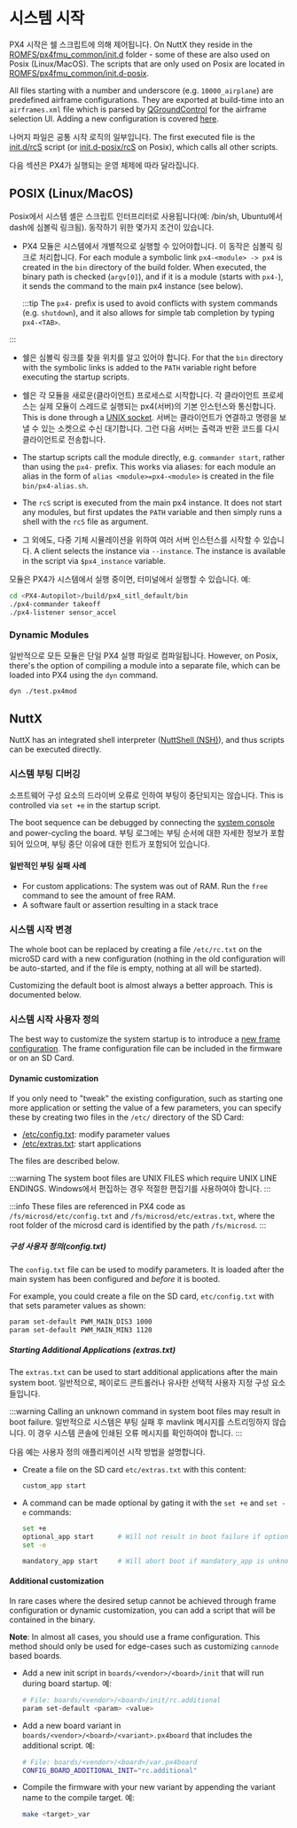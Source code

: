 # 시스템 시작

PX4 시작은 쉘 스크립트에 의해 제어됩니다.
On NuttX they reside in the [ROMFS/px4fmu_common/init.d](https://github.com/PX4/PX4-Autopilot/tree/main/ROMFS/px4fmu_common/init.d) folder - some of these are also used on Posix (Linux/MacOS).
The scripts that are only used on Posix are located in [ROMFS/px4fmu_common/init.d-posix](https://github.com/PX4/PX4-Autopilot/tree/main/ROMFS/px4fmu_common/init.d-posix).

All files starting with a number and underscore (e.g. `10000_airplane`) are predefined airframe configurations.
They are exported at build-time into an `airframes.xml` file which is parsed by [QGroundControl](https://qgroundcontrol.com) for the airframe selection UI.
Adding a new configuration is covered [here](../dev_airframes/adding_a_new_frame.md).

나머지 파일은 공통 시작 로직의 일부입니다.
The first executed file is the [init.d/rcS](https://github.com/PX4/PX4-Autopilot/blob/main/ROMFS/px4fmu_common/init.d/rcS) script (or [init.d-posix/rcS](https://github.com/PX4/PX4-Autopilot/blob/main/ROMFS/px4fmu_common/init.d-posix/rcS) on Posix), which calls all other scripts.

다음 섹션은 PX4가 실행되는 운영 체제에 따라 달라집니다.

## POSIX (Linux/MacOS)

Posix에서 시스템 셸은 스크립트 인터프리터로 사용됩니다(예: /bin/sh, Ubuntu에서 dash에 심볼릭 링크됨).
동작하기 위한 몇가지 조건이 있습니다.

- PX4 모듈은 시스템에서 개별적으로 실행할 수 있어야합니다.
  이 동작은 심볼릭 링크로 처리합니다.
  For each module a symbolic link `px4-<module> -> px4` is created in the `bin` directory of the build folder.
  When executed, the binary path is checked (`argv[0]`), and if it is a module (starts with `px4-`), it sends the command to the main px4 instance (see below).

  :::tip
  The `px4-` prefix is used to avoid conflicts with system commands (e.g. `shutdown`), and it also allows for simple tab completion by typing `px4-<TAB>`.

:::

- 쉘은 심볼릭 링크를 찾을 위치를 알고 있어야 합니다.
  For that the `bin` directory with the symbolic links is added to the `PATH` variable right before executing the startup scripts.

- 쉘은 각 모듈을 새로운(클라이언트) 프로세스로 시작합니다.
  각 클라이언트 프로세스는 실제 모듈이 스레드로 실행되는 px4(서버)의 기본 인스턴스와 통신합니다.
  This is done through a [UNIX socket](https://man7.org/linux/man-pages/man7/unix.7.html).
  서버는 클라이언트가 연결하고 명령을 보낼 수 있는 소켓으로 수신 대기합니다.
  그런 다음 서버는 출력과 반환 코드를 다시 클라이언트로 전송합니다.

- The startup scripts call the module directly, e.g. `commander start`, rather than using the `px4-` prefix.
  This works via aliases: for each module an alias in the form of `alias <module>=px4-<module>` is created in the file `bin/px4-alias.sh`.

- The `rcS` script is executed from the main px4 instance.
  It does not start any modules, but first updates the `PATH` variable and then simply runs a shell with the `rcS` file as argument.

- 그 외에도, 다중 기체 시뮬레이션을 위하여 여러 서버 인스턴스를 시작할 수 있습니다.
  A client selects the instance via `--instance`.
  The instance is available in the script via `$px4_instance` variable.

모듈은 PX4가 시스템에서 실행 중이면, 터미널에서 실행할 수 있습니다.
예:

```sh
cd <PX4-Autopilot>/build/px4_sitl_default/bin
./px4-commander takeoff
./px4-listener sensor_accel
```

### Dynamic Modules

일반적으로 모든 모듈은 단일 PX4 실행 파일로 컴파일됩니다.
However, on Posix, there's the option of compiling a module into a separate file, which can be loaded into PX4 using the `dyn` command.

```sh
dyn ./test.px4mod
```

## NuttX

NuttX has an integrated shell interpreter ([NuttShell (NSH)](https://cwiki.apache.org/confluence/pages/viewpage.action?pageId=139629410)), and thus scripts can be executed directly.

### 시스템 부팅 디버깅

소프트웨어 구성 요소의 드라이버 오류로 인하여 부팅이 중단되지는 않습니다.
This is controlled via `set +e` in the startup script.

The boot sequence can be debugged by connecting the [system console](../debug/system_console.md) and power-cycling the board.
부팅 로그에는 부팅 순서에 대한 자세한 정보가 포함되어 있으며, 부팅 중단 이유에 대한 힌트가 포함되어 있습니다.

#### 일반적인 부팅 실패 사례

- For custom applications: The system was out of RAM.
  Run the `free` command to see the amount of free RAM.
- A software fault or assertion resulting in a stack trace

### 시스템 시작 변경

The whole boot can be replaced by creating a file `/etc/rc.txt` on the microSD card with a new configuration (nothing in the old configuration will be auto-started, and if the file is empty, nothing at all will be started).

Customizing the default boot is almost always a better approach.
This is documented below.

### 시스템 시작 사용자 정의

The best way to customize the system startup is to introduce a [new frame configuration](../dev_airframes/adding_a_new_frame.md).
The frame configuration file can be included in the firmware or on an SD Card.

#### Dynamic customization

If you only need to "tweak" the existing configuration, such as starting one more application or setting the value of a few parameters, you can specify these by creating two files in the `/etc/` directory of the SD Card:

- [/etc/config.txt](#customizing-the-configuration-config-txt): modify parameter values
- [/etc/extras.txt](#starting-additional-applications-extras-txt): start applications

The files are described below.

:::warning
The system boot files are UNIX FILES which require UNIX LINE ENDINGS.
Windows에서 편집하는 경우 적절한 편집기를 사용하여야 합니다.
:::

:::info
These files are referenced in PX4 code as `/fs/microsd/etc/config.txt` and `/fs/microsd/etc/extras.txt`, where the root folder of the microsd card is identified by the path `/fs/microsd`.
:::

##### 구성 사용자 정의(config.txt)

The `config.txt` file can be used to modify parameters.
It is loaded after the main system has been configured and _before_ it is booted.

For example, you could create a file on the SD card, `etc/config.txt` with that sets parameter values as shown:

```sh
param set-default PWM_MAIN_DIS3 1000
param set-default PWM_MAIN_MIN3 1120
```

##### Starting Additional Applications (extras.txt)

The `extras.txt` can be used to start additional applications after the main system boot.
일반적으로, 페이로드 콘트롤러나 유사한 선택적 사용자 지정 구성 요소들입니다.

:::warning
Calling an unknown command in system boot files may result in boot failure.
일반적으로 시스템은 부팅 실패 후 mavlink 메시지를 스트리밍하지 않습니다. 이 경우 시스템 콘솔에 인쇄된 오류 메시지를 확인하여야 합니다.
:::

다음 예는 사용자 정의 애플리케이션 시작 방법을 설명합니다.

- Create a file on the SD card `etc/extras.txt` with this content:

  ```sh
  custom_app start
  ```

- A command can be made optional by gating it with the `set +e` and `set -e` commands:

  ```sh
  set +e
  optional_app start      # Will not result in boot failure if optional_app is unknown or fails
  set -e

  mandatory_app start     # Will abort boot if mandatory_app is unknown or fails
  ```

#### Additional customization

In rare cases where the desired setup cannot be achieved through frame configuration or dynamic customization,
you can add a script that will be contained in the binary.

**Note**: In almost all cases, you should use a frame configuration. This method should only be used for
edge-cases such as customizing `cannode` based boards.

- Add a new init script in `boards/<vendor>/<board>/init` that will run during board startup. 예:
  ```sh
  # File: boards/<vendor>/<board>/init/rc.additional
  param set-default <param> <value>
  ```

- Add a new board variant in `boards/<vendor>/<board>/<variant>.px4board` that includes the additional script. 예:
  ```sh
  # File: boards/<vendor>/<board>/var.px4board
  CONFIG_BOARD_ADDITIONAL_INIT="rc.additional"
  ```

- Compile the firmware with your new variant by appending the variant name to the compile target. 예:
  ```sh
  make <target>_var
  ```
